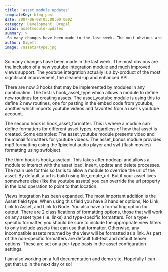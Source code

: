 ```yaml
---
title: 'asset.module updates'
templateKey: blog-post
date: 2007-06-08T05:00:00.000Z
category: Development, Drupal
alias: assetmodule-updates
summary: > 
 So many changes have been made in the last week. The most obvious are the inclusion of a new youtube integration module and much improved views support. The youtube integration actually is a by-product of the most significant improvement, the cleaned-up and enhanced API.
author: Digett
image: /assets/type.jpg
---
```


So many changes have been made in the last week. The most obvious are the inclusion of a new youtube integration module and much improved views support. The youtube integration actually is a by-product of the most significant improvement, the cleaned-up and enhanced API.

There are now 3 hooks that may be implemented by modules in any combination. The first is hook\_asset\_type which allows a module to define new routines for creating assets. The asset\_youtube module is using this to define 2 new routines, one for pasting in the embed code from youtube, another which imports youtube videos and favorites from a user's youtube account.

The second hook is hook\_asset\_formatter. This is where a module can define formatters for different asset types, regardless of how that asset is created. Some examples: The asset\_youtube module presents video and thumbnail formatters for youtube videos. The asset\_bonus module provides mp3 formatting using the 1pixelout audio player and swf (flash movies) formatting using swfobject.

The third hook is hook\_assetapi. This takes after nodeapi and allows a module to interact with the asset load, insert, update and delete processes. The main use for this so far is to allow a module to override the url of the asset. By default, a url is build using file\_create\_url. But if your asset lives somewhere else (like the youtube assets) you can override the url property in the load operation to point to that location.

Views integration has been expanded. The most important addition is the Asset field type. When using this field you have 3 handler options, No Link, Link to Asset, and Link to Node. You also have a formatting option for output. There are 2 classifications of formatting options, those that will work on any asset type (i.e. links) and type-specific formatters. For a type-specific formatter, you should be sure to include the appropriate view filters to only include assets that can use that formatter. Otherwise, any incompatible assets returned by the view will be formatted as a link. As part of the non-specific formatters are default full-text and default teaser options. These are set on a per-type basis in the asset configuration settings.

I am also working on a full documentation and demo site. Hopefully I can get that up in the next day or so!